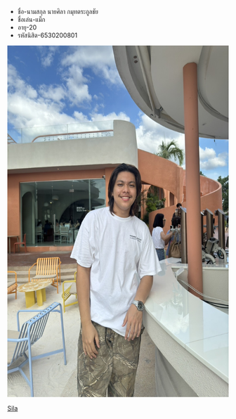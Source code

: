 - ชื่อ-นามสกุล นายศิลา กมุทตระกูลชัย 
- ชื่อเล่น-แม็ก
- อายุ-20
- รหัสนิสิต-6530200801
<p align="center">
  <img src="S__5980267.jpg" width="600" height="800" alt="student">
</p>

[Sila](https://sila801.github.io/README)
